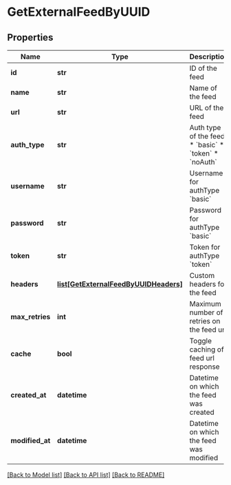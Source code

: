 # GetExternalFeedByUUID

## Properties
Name | Type | Description | Notes
------------ | ------------- | ------------- | -------------
**id** | **str** | ID of the feed | 
**name** | **str** | Name of the feed | 
**url** | **str** | URL of the feed | 
**auth_type** | **str** | Auth type of the feed: * &#x60;basic&#x60; * &#x60;token&#x60; * &#x60;noAuth&#x60;  | 
**username** | **str** | Username for authType &#x60;basic&#x60; | [optional] 
**password** | **str** | Password for authType &#x60;basic&#x60; | [optional] 
**token** | **str** | Token for authType &#x60;token&#x60; | [optional] 
**headers** | [**list[GetExternalFeedByUUIDHeaders]**](GetExternalFeedByUUIDHeaders.md) | Custom headers for the feed | 
**max_retries** | **int** | Maximum number of retries on the feed url | 
**cache** | **bool** | Toggle caching of feed url response | 
**created_at** | **datetime** | Datetime on which the feed was created | 
**modified_at** | **datetime** | Datetime on which the feed was modified | 

[[Back to Model list]](../README.md#documentation-for-models) [[Back to API list]](../README.md#documentation-for-api-endpoints) [[Back to README]](../README.md)


